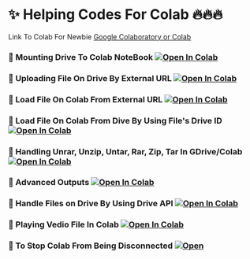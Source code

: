 # ✨ Helping Codes For Colab 🔥🔥🔥

Link To Colab For Newbie
[Google Colaboratory or Colab](https://research.google.com/colaboratory/)

### 🧿 Mounting Drive To Colab NoteBook <a href="https://colab.research.google.com/drive/1xy_XxFDHG_0-Gn9T58w9R53JutEfbr68?usp=sharing" target="_parent\"><img src="https://colab.research.google.com/assets/colab-badge.svg" alt="Open In Colab"/></a>
### 🧿 Uploading File On Drive By External URL <a href="https://colab.research.google.com/drive/1TmWlUmeGtU3IQGA4WujbYFlkByChKBfF?usp=sharing" target="_parent\"><img src="https://colab.research.google.com/assets/colab-badge.svg" alt="Open In Colab"/></a>
### 🧿 Load File On Colab From External URL <a href="https://colab.research.google.com/drive/1y7lMe6j7mx_m9bBwrvgOuKCHNVCuOPgc?usp=sharing" target="_parent\"><img src="https://colab.research.google.com/assets/colab-badge.svg" alt="Open In Colab"/></a>
### 🧿 Load File On Colab From Dive By Using File's Drive ID <a href="https://colab.research.google.com/drive/1MHPPZRpZDsnoR7ABoOiNcIR7rlW3ZA-C?usp=sharing" target="_parent\"><img src="https://colab.research.google.com/assets/colab-badge.svg" alt="Open In Colab"/></a>
### 🧿 Handling Unrar, Unzip, Untar, Rar, Zip, Tar In GDrive/Colab <a href="https://colab.research.google.com/drive/1Bxg1noyOJhxT4rxQOyV6vzRki_4h9qJG?usp=sharing" target="_parent\"><img src="https://colab.research.google.com/assets/colab-badge.svg" alt="Open In Colab"/></a>
### 🧿 Advanced Outputs <a href="https://colab.research.google.com/notebooks/snippets/advanced_outputs.ipynb" target="_parent\"><img src="https://colab.research.google.com/assets/colab-badge.svg" alt="Open In Colab"/></a>
### 🧿 Handle Files on Drive By Using Drive API <a href="https://colab.research.google.com/notebook#fileId=/v2/external/notebooks/io.ipynb&scrollTo=jRQ5_yMcqJiV" target="_parent\"><img src="https://colab.research.google.com/assets/colab-badge.svg" alt="Open In Colab"/></a>
### 🧿 Playing Vedio File In Colab <a href="https://colab.research.google.com/drive/1rXVCTFRJmQcqOtphcdudDUuBjRlklh1U?usp=sharing" target="_parent\"><img src="https://colab.research.google.com/assets/colab-badge.svg" alt="Open In Colab"/></a>
### 🧿 To Stop Colab From Being Disconnected <a href="https://www.codegrepper.com/code-examples/javascript/prevent+colab+from+disconnecting" target="_parent\"><img src="https://colab.research.google.com/assets/colab-badge.svg" alt="Open"/></a>
